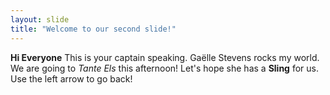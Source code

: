 ```yaml
---
layout: slide
title: "Welcome to our second slide!"
---
```

**Hi Everyone**
This is your captain speaking.
Gaëlle Stevens rocks my world.
We are going to *Tante Els* this afternoon!
Let's hope she has a __Sling__ for us.
Use the left arrow to go back!
